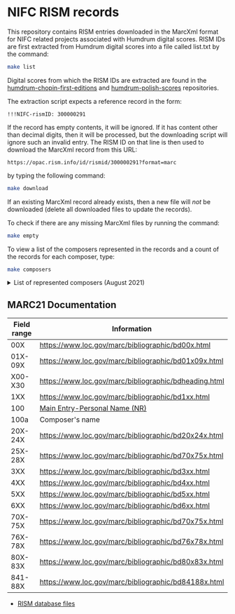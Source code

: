 # NIFC RISM records #

This repository contains RISM entries downloaded in the MarcXml
format for NIFC related projects associated with Humdrum digital
scores.  RISM IDs are first extracted from Humdrum digital scores
into a file called list.txt by the command:

```bash
make list
```

Digital scores from which the RISM IDs are extracted are found in the
[humdrum-chopin-first-editions](https://github.com/pl-wnifc/humdrum-chopin-first-editions)
and
[humdrum-polish-scores](https://github.com/pl-wnifc/humdrum-polish-scores)
repositories.


The extraction script expects a reference record in the form:

```tsv
!!!NIFC-rismID: 300000291
```

If the record has empty contents, it will be ignored.  If it has
content other than decimal digits, then it will be processed, but
the downloading script will ignore such an invalid entry.  The RISM
ID on that line is then used to download the MarcXml record from
this URL:

```
https://opac.rism.info/id/rismid/300000291?format=marc
```

by typing the following command:

```bash
make download
```

If an existing MarcXml record already exists, then a new file
will *not* be downloaded (delete all downloaded files to update
the records).

To check if there are any missing MarcXml files by running the command:

```bash
make empty
```

To view a list of the composers represented in the records and a count
of the records for each composer, type:

```bash
make composers
```

<details markdown="1">
<summary>
List of represented composers (August 2021)
</summary>

| Records | Composer |
| ------- | -------- |
| 351 | Anonymus                                   |
|   6 | Barcicki, Jan                              |
|   1 | Bauer                                      |
|   1 | Bauer, Joseph Anton                        |
|   1 | Beethoven, Ludwig van                      |
|   1 | Bencini                                    |
|   1 | Binder, Christlieb Siegmund                |
|   2 | Boczkowski, Kazimierz                      |
|   2 | Bogoimski, Tadeusz                         |
|   6 | Boguński, Baltazar                         |
|   1 | Bohdanowicz, Bazyli                        |
|   1 | Boieldieu, Adrien                          |
|   3 | Bolehovský, Josef                          |
|   9 | Brentner, Johann Joseph Ignaz              |
|   1 | Brioschi, Antonio                          |
|   1 | Brixi, František Xaver                     |
|   4 | Brykner, Jerzy                             |
|   1 | Brzezińska, Filipina                       |
|   1 | Bułakowski, Stefan                         |
|   1 | Caldara, Antonio                           |
| 333 | Chopin, Fryderyk Franciszek                |
|   1 | Conti                                      |
|   1 | Cramer, Johann Baptist                     |
|   1 | Danielski, Florian                         |
|   1 | Danka                                      |
|   1 | Dankowski, Adalbert                        |
|   1 | De Majo, Gian Francesco                    |
|   1 | Dembowska, Konstancja                      |
|   1 | Dittersdorf, Carl Ditters von              |
|   9 | Dobrzyński, Ignacy Feliks                  |
|   2 | Elsner, Józef                              |
|   1 | Engel, Jan                                 |
|   1 | Figulenti                                  |
|   1 | Filipowicz, P.                             |
|   1 | Fils, Anton                                |
|   1 | Fischietti, Giovanni                       |
|   1 | G. B. B.                                   |
|   1 | Gimeshoffer                                |
|   1 | Goetz-Gieczyński, Cyryl                    |
|   2 | Gorczycki, Grzegorz Gerwazy                |
|   1 | Gołąbek, Jakub                             |
|   9 | Graun, Carl Heinrich                       |
|   1 | Grose, Michael Ehregott                    |
|   1 | Guglielmi, Pietro Alessandro               |
|   3 | Habermann, Jan Piotr                       |
|  15 | Hasse, Johann Adolf                        |
|   6 | Haydn, Joseph                              |
|   3 | Hermanowski, A.                            |
|   2 | Hoffmeister, Franz Anton                   |
|   1 | Janicki, Mikołaj                           |
|   1 | Janisch                                    |
|   1 | Jarecki, Józef                             |
|   1 | Jeric                                      |
|   2 | Kamiński, F.                               |
|   1 | Kellerer, Christophorus                    |
|   2 | Kobierkowicz, Józef                        |
|   1 | Königsperger, Marianus                     |
|   1 | Kotowicz                                   |
|   1 | Kościuszko, Tadeusz                        |
|   1 | Kreith                                     |
|   3 | Krogulski, Józef Władysław                 |
|   1 | Krzewdzieński, Paweł                       |
|   1 | Kuci, Mateusz                              |
|   1 | Kuhlau, Friedrich                          |
|   4 | Kurpiński, Karol Kazimierz                 |
|   1 | Kuttricz, Lania                            |
|   1 | Lampugnani, Giovanni Battista              |
|  22 | Lechleitner, Ferdinand Simon               |
|   1 | Lessel, Franciszek                         |
|   1 | Loos, Karel                                |
|  14 | Luna, Georgius                             |
|   1 | Maader, Ludwik                             |
|   1 | Maintzer, Franz                            |
|   1 | Majewska, J.                               |
|   1 | Maldere, Pierre van                        |
|   1 | Marescalchi, Luigi                         |
|   1 | Méhul, Etienne-Nicolas                     |
|   1 | Mysliveček, Josef                          |
|   2 | Naumann, Johann Gottlieb                   |
|   1 | Neumann                                    |
|   1 | Orłowski, Michał                           |
|   1 | Pausch, Eugen                              |
|   1 | Pergolesi, Giovanni Battista               |
|   1 | Pichl, Václav                              |
|  11 | Pleyel, Ignace                             |
|   1 | Pokorný, Franz Xaver                       |
|   1 | Puchalski                                  |
|   2 | Pych, Leopold                              |
|   1 | Rathgeber, Johann Valentin                 |
|   1 | Rhein, Carolo de                           |
|   3 | Riccieri, Giovanni Antonio                 |
|   1 | Rossini, Gioachino                         |
|   1 | Rossochalski                               |
|   5 | Ruth, Christian Joseph                     |
|   1 | Sacchini, Antonio                          |
|   1 | Schall, Claus Nielsen                      |
|   1 | Schiedermayr, Johann Baptist               |
|   1 | Seger, Josef Ferdinand Norbert             |
|   1 | Sieprawski, Paweł                          |
|   6 | Siwiński, Andrzej                          |
|   1 | Stachowicz, Damian                         |
|   1 | Staromiejski, J.                           |
|   2 | Stefani, Jan                               |
|   1 | Stolle                                     |
|   1 | Stolpe, Alojzy                             |
|   1 | Szarzyński, Stanisław Sylwester            |
|   3 | Szczurowski, Jacek                         |
|  26 | Szymanowska, Maria                         |
|   1 | Toeschi, Carl Joseph                       |
|   1 | Turczyński, Paschalis                      |
|   2 | Vanhal, Johann Baptist                     |
|   2 | Victorini                                  |
|   1 | Vinci, Leonardo                            |
| 105 | Walczyński, Franciszek                     |
|   1 | Wański, Jan                                |
|   1 | Went, Johann Nepomuk                       |
|   2 | Winter, Peter von                          |
|   1 | Wołoszko, Andrzej                          |
|   1 | Wronowicz, Maciej H.                       |
|   1 | Zajączkowski, Roman                        |
|   1 | Zandtfelder, Nicolaus Joseph Ignatius      |
|   1 | Ziegler                                    |

</details>


## MARC21 Documentation ##


| Field range | Information                                          |
| ----------- | ---------------------------------------------------- |
| 00X         | https://www.loc.gov/marc/bibliographic/bd00x.html    |
| 01X-09X     | https://www.loc.gov/marc/bibliographic/bd01x09x.html |
| X00-X30     | https://www.loc.gov/marc/bibliographic/bdheading.html|
| 1XX         | https://www.loc.gov/marc/bibliographic/bd1xx.html    |
| 100         | [Main Entry-Personal Name (NR)](https://www.loc.gov/marc/bibliographic/bd100.html) |
| 100a        | Composer's name                                      |
| 20X-24X     | https://www.loc.gov/marc/bibliographic/bd20x24x.html |
| 25X-28X     | https://www.loc.gov/marc/bibliographic/bd70x75x.html |
| 3XX         | https://www.loc.gov/marc/bibliographic/bd3xx.html    |
| 4XX         | https://www.loc.gov/marc/bibliographic/bd4xx.html    |
| 5XX         | https://www.loc.gov/marc/bibliographic/bd5xx.html    |
| 6XX         | https://www.loc.gov/marc/bibliographic/bd6xx.html    |
| 70X-75X     | https://www.loc.gov/marc/bibliographic/bd70x75x.html |
| 76X-78X     | https://www.loc.gov/marc/bibliographic/bd76x78x.html |
| 80X-83X     | https://www.loc.gov/marc/bibliographic/bd80x83x.html |
| 841-88X     | https://www.loc.gov/marc/bibliographic/bd84188x.html |


* <a href="https://opac.rism.info/fileadmin/user_upload/lod/update">RISM database files</a>


